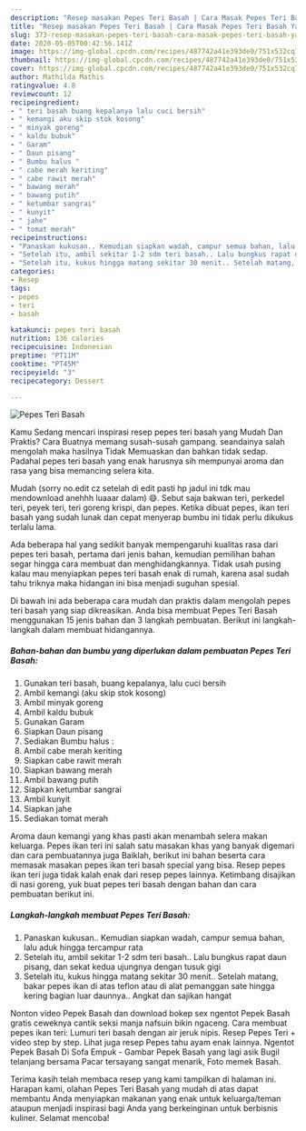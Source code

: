 ```yaml
---
description: "Resep masakan Pepes Teri Basah | Cara Masak Pepes Teri Basah Yang Menggugah Selera"
title: "Resep masakan Pepes Teri Basah | Cara Masak Pepes Teri Basah Yang Menggugah Selera"
slug: 373-resep-masakan-pepes-teri-basah-cara-masak-pepes-teri-basah-yang-menggugah-selera
date: 2020-05-05T00:42:56.141Z
image: https://img-global.cpcdn.com/recipes/487742a41e393de0/751x532cq70/pepes-teri-basah-foto-resep-utama.jpg
thumbnail: https://img-global.cpcdn.com/recipes/487742a41e393de0/751x532cq70/pepes-teri-basah-foto-resep-utama.jpg
cover: https://img-global.cpcdn.com/recipes/487742a41e393de0/751x532cq70/pepes-teri-basah-foto-resep-utama.jpg
author: Mathilda Mathis
ratingvalue: 4.8
reviewcount: 12
recipeingredient:
- " teri basah buang kepalanya lalu cuci bersih"
- " kemangi aku skip stok kosong"
- " minyak goreng"
- " kaldu bubuk"
- " Garam"
- " Daun pisang"
- " Bumbu halus "
- " cabe merah keriting"
- " cabe rawit merah"
- " bawang merah"
- " bawang putih"
- " ketumbar sangrai"
- " kunyit"
- " jahe"
- " tomat merah"
recipeinstructions:
- "Panaskan kukusan.. Kemudian siapkan wadah, campur semua bahan, lalu aduk hingga tercampur rata"
- "Setelah itu, ambil sekitar 1-2 sdm teri basah.. Lalu bungkus rapat daun pisang, dan sekat kedua ujungnya dengan tusuk gigi"
- "Setelah itu, kukus hingga matang sekitar 30 menit.. Setelah matang, bakar pepes ikan di atas teflon atau di alat pemanggan sate hingga kering bagian luar daunnya.. Angkat dan sajikan hangat"
categories:
- Resep
tags:
- pepes
- teri
- basah

katakunci: pepes teri basah 
nutrition: 136 calories
recipecuisine: Indonesian
preptime: "PT11M"
cooktime: "PT45M"
recipeyield: "3"
recipecategory: Dessert

---
```



![Pepes Teri Basah](https://img-global.cpcdn.com/recipes/487742a41e393de0/751x532cq70/pepes-teri-basah-foto-resep-utama.jpg)

Kamu Sedang mencari inspirasi resep pepes teri basah yang Mudah Dan Praktis? Cara Buatnya memang susah-susah gampang. seandainya salah mengolah maka hasilnya Tidak Memuaskan dan bahkan tidak sedap. Padahal pepes teri basah yang enak harusnya sih mempunyai aroma dan rasa yang bisa memancing selera kita.

Mudah (sorry no.edit cz setelah di edit pasti hp jadul ini tdk mau mendownload anehhh luaaar dalam) 😄. Sebut saja bakwan teri, perkedel teri, peyek teri, teri goreng krispi, dan pepes. Ketika dibuat pepes, ikan teri basah yang sudah lunak dan cepat menyerap bumbu ini tidak perlu dikukus terlalu lama.

Ada beberapa hal yang sedikit banyak mempengaruhi kualitas rasa dari pepes teri basah, pertama dari jenis bahan, kemudian pemilihan bahan segar hingga cara membuat dan menghidangkannya. Tidak usah pusing kalau mau menyiapkan pepes teri basah enak di rumah, karena asal sudah tahu triknya maka hidangan ini bisa menjadi suguhan spesial.


Di bawah ini ada beberapa cara mudah dan praktis dalam mengolah pepes teri basah yang siap dikreasikan. Anda bisa membuat Pepes Teri Basah menggunakan 15 jenis bahan dan 3 langkah pembuatan. Berikut ini langkah-langkah dalam membuat hidangannya.

<!--inarticleads1-->

##### Bahan-bahan dan bumbu yang diperlukan dalam pembuatan Pepes Teri Basah:

1. Gunakan  teri basah, buang kepalanya, lalu cuci bersih
1. Ambil  kemangi (aku skip stok kosong)
1. Ambil  minyak goreng
1. Ambil  kaldu bubuk
1. Gunakan  Garam
1. Siapkan  Daun pisang
1. Sediakan  Bumbu halus :
1. Ambil  cabe merah keriting
1. Siapkan  cabe rawit merah
1. Siapkan  bawang merah
1. Ambil  bawang putih
1. Siapkan  ketumbar sangrai
1. Ambil  kunyit
1. Siapkan  jahe
1. Sediakan  tomat merah


Aroma daun kemangi yang khas pasti akan menambah selera makan keluarga. Pepes ikan teri ini salah satu masakan khas yang banyak digemari dan cara pembuatannya juga Baiklah, berikut ini bahan beserta cara memasak masakan pepes ikan teri basah special yang bisa. Resep pepes ikan teri juga tidak kalah enak dari resep pepes lainnya. Ketimbang disajikan di nasi goreng, yuk buat pepes teri basah dengan bahan dan cara pembuatan berikut ini. 

<!--inarticleads2-->

##### Langkah-langkah membuat Pepes Teri Basah:

1. Panaskan kukusan.. Kemudian siapkan wadah, campur semua bahan, lalu aduk hingga tercampur rata
1. Setelah itu, ambil sekitar 1-2 sdm teri basah.. Lalu bungkus rapat daun pisang, dan sekat kedua ujungnya dengan tusuk gigi
1. Setelah itu, kukus hingga matang sekitar 30 menit.. Setelah matang, bakar pepes ikan di atas teflon atau di alat pemanggan sate hingga kering bagian luar daunnya.. Angkat dan sajikan hangat


Nonton video Pepek Basah dan download bokep sex ngentot Pepek Basah gratis ceweknya cantik seksi manja nafsuin bikin ngaceng. Cara membuat pepes ikan teri: Lumuri teri basah dengan air jeruk nipis. Resep Pepes Teri + video step by step. Lihat juga resep Pepes tahu ayam enak lainnya. Ngentot Pepek Basah Di Sofa Empuk - Gambar Pepek Basah yang lagi asik Bugil telanjang bersama Pacar tersayang sangat menarik, Foto memek Basah. 

Terima kasih telah membaca resep yang kami tampilkan di halaman ini. Harapan kami, olahan Pepes Teri Basah yang mudah di atas dapat membantu Anda menyiapkan makanan yang enak untuk keluarga/teman ataupun menjadi inspirasi bagi Anda yang berkeinginan untuk berbisnis kuliner. Selamat mencoba!
